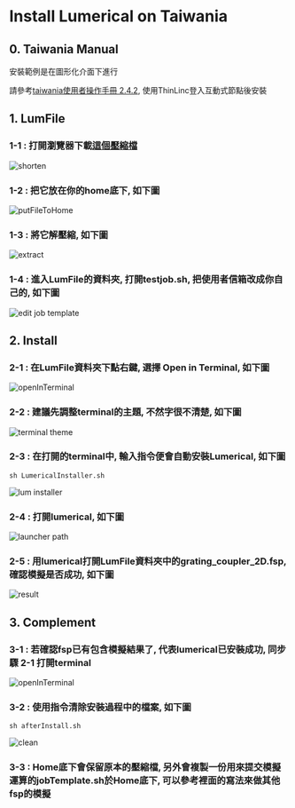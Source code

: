 # Install Lumerical on Taiwania

## 0. Taiwania Manual 
安裝範例是在圖形化介面下進行

請參考[taiwania使用者操作手冊 2.4.2](https://drive.google.com/file/d/1Dfvzk2XCij7xsMjAPPVNzH4izbnAWXy5/view?usp=sharing), 使用ThinLinc登入互動式節點後安裝

## 1. LumFile
### 1-1 : 打開瀏覽器下載[這個壓縮檔](https://reurl.cc/mq1aQV)
![shorten](https://imgur.com/sVCf2ur.jpg)

### 1-2 : 把它放在你的home底下, 如下圖
![putFileToHome](https://imgur.com/YXWuH8z.jpg) 

### 1-3 : 將它解壓縮, 如下圖
![extract](https://imgur.com/cOlaay0.jpg)

### 1-4 : 進入LumFile的資料夾, 打開testjob.sh, 把使用者信箱改成你自己的, 如下圖
![edit job template](https://imgur.com/JJEg7B0.jpg)

## 2. Install
### 2-1 : 在LumFile資料夾下點右鍵, 選擇 Open in Terminal, 如下圖
![openInTerminal](https://imgur.com/tVzxOIW.jpg)

### 2-2 : 建議先調整terminal的主題, 不然字很不清楚, 如下圖
![terminal theme](https://imgur.com/ZzLj9kz.jpg)

### 2-3 : 在打開的terminal中, 輸入指令便會自動安裝Lumerical, 如下圖
```
sh LumericalInstaller.sh
```
![lum installer](https://imgur.com/0AOKROA.jpg)

### 2-4 : 打開lumerical, 如下圖
![launcher path](https://imgur.com/I8ghKcM.jpg)

### 2-5 : 用lumerical打開LumFile資料夾中的grating_coupler_2D.fsp, 確認模擬是否成功, 如下圖
![result](https://imgur.com/Qpp0Yp9.jpg)


## 3. Complement
### 3-1 : 若確認fsp已有包含模擬結果了, 代表lumerical已安裝成功, 同步驟 2-1 打開terminal
![openInTerminal](https://imgur.com/tVzxOIW.jpg)

### 3-2 : 使用指令清除安裝過程中的檔案, 如下圖
```
sh afterInstall.sh
```
![clean](https://imgur.com/Lihh2fg.jpg)

### 3-3 : Home底下會保留原本的壓縮檔, 另外會複製一份用來提交模擬運算的jobTemplate.sh於Home底下, 可以參考裡面的寫法來做其他fsp的模擬
